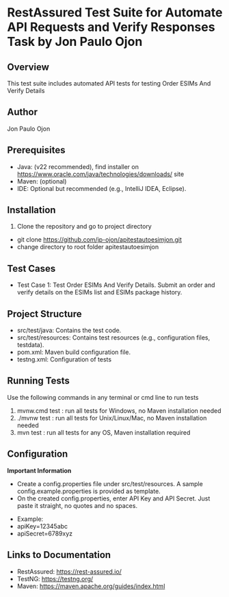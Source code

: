 # RestAssured Test Suite for Automate API Requests and Verify Responses Task by Jon Paulo Ojon
## Overview
This test suite includes automated API tests for testing Order ESIMs And Verify Details

## Author
Jon Paulo Ojon

## Prerequisites
* Java: (v22 recommended), find installer on https://www.oracle.com/java/technologies/downloads/ site
* Maven: (optional)
* IDE: Optional but recommended (e.g., IntelliJ IDEA, Eclipse).

## Installation
1. Clone the repository and go to project directory
- git clone https://github.com/jp-ojon/apitestautoesimjon.git
- change directory to root folder apitestautoesimjon

## Test Cases
- Test Case 1: Test Order ESIMs And Verify Details. Submit an order and verify details on the ESIMs list and ESIMs package history.

## Project Structure
- src/test/java: Contains the test code.
- src/test/resources: Contains test resources (e.g., configuration files, testdata).
- pom.xml: Maven build configuration file.
- testng.xml: Configuration of tests

## Running Tests
Use the following commands in any terminal or cmd line to run tests
1. mvnw.cmd test    : run all tests for Windows, no Maven installation needed
2. ./mvnw test      : run all tests for Unix/Linux/Mac, no Maven installation needed
3. mvn test         : run all tests for any OS, Maven installation required

## Configuration
**Important Information**
- Create a config.properties file under src/test/resources. A sample config.example.properties is provided as template.
- On the created config.properties, enter API Key and API Secret. Just paste it straight, no quotes and no spaces.

* Example:
* apiKey=12345abc
* apiSecret=6789xyz

## Links to Documentation
- RestAssured: https://rest-assured.io/
- TestNG: https://testng.org/
- Maven: https://maven.apache.org/guides/index.html